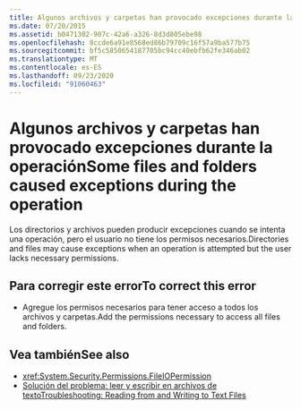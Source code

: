 ```yaml
---
title: Algunos archivos y carpetas han provocado excepciones durante la operación
ms.date: 07/20/2015
ms.assetid: b0471302-907c-42a6-a326-8d3d805ebe98
ms.openlocfilehash: 8ccde6a91e8568ed86b79709c16f57a9ba577b75
ms.sourcegitcommit: bf5c5850654187705bc94cc40ebfb62fe346ab02
ms.translationtype: MT
ms.contentlocale: es-ES
ms.lasthandoff: 09/23/2020
ms.locfileid: "91060463"
---
```

# <a name="some-files-and-folders-caused-exceptions-during-the-operation"></a><span data-ttu-id="60419-102">Algunos archivos y carpetas han provocado excepciones durante la operación</span><span class="sxs-lookup"><span data-stu-id="60419-102">Some files and folders caused exceptions during the operation</span></span>

<span data-ttu-id="60419-103">Los directorios y archivos pueden producir excepciones cuando se intenta una operación, pero el usuario no tiene los permisos necesarios.</span><span class="sxs-lookup"><span data-stu-id="60419-103">Directories and files may cause exceptions when an operation is attempted but the user lacks necessary permissions.</span></span>  
  
## <a name="to-correct-this-error"></a><span data-ttu-id="60419-104">Para corregir este error</span><span class="sxs-lookup"><span data-stu-id="60419-104">To correct this error</span></span>  
  
- <span data-ttu-id="60419-105">Agregue los permisos necesarios para tener acceso a todos los archivos y carpetas.</span><span class="sxs-lookup"><span data-stu-id="60419-105">Add the permissions necessary to access all files and folders.</span></span>  
  
## <a name="see-also"></a><span data-ttu-id="60419-106">Vea también</span><span class="sxs-lookup"><span data-stu-id="60419-106">See also</span></span>

- <xref:System.Security.Permissions.FileIOPermission>
- [<span data-ttu-id="60419-107">Solución del problema: leer y escribir en archivos de texto</span><span class="sxs-lookup"><span data-stu-id="60419-107">Troubleshooting: Reading from and Writing to Text Files</span></span>](../developing-apps/programming/drives-directories-files/troubleshooting-reading-from-and-writing-to-text-files.md)

